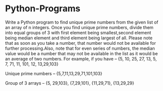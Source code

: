 # Python-Programs
Write a Python program to find unique prime numbers from the given list of an array of n integers. Once you find unique prime numbers, divide them into equal groups of 3 with first element being smallest,second element being median element and third element being largest of all.  Please note that as soon as you take a number, that number would not be available for further processing.Also, note that for even series of numbers, the median value would be a number that may not be available in the list as it would be an average of two numbers.
For example, if you have – {5, 10, 25, 27, 13, 5, 7, 71, 11, 101, 12, 13,29,103}

Unique prime numbers – {5,7,11,13,29,71,101,103}

Group of 3 arrays – {5, 29,103}, {7,29,101}, {11,29,71}, {13,29,29}
